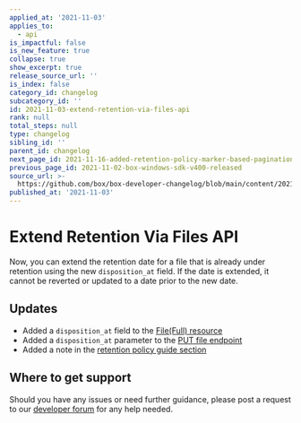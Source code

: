 ```yaml
---
applied_at: '2021-11-03'
applies_to:
  - api
is_impactful: false
is_new_feature: true
collapse: true
show_excerpt: true
release_source_url: ''
is_index: false
category_id: changelog
subcategory_id: ''
id: 2021-11-03-extend-retention-via-files-api
rank: null
total_steps: null
type: changelog
sibling_id: ''
parent_id: changelog
next_page_id: 2021-11-16-added-retention-policy-marker-based-pagination
previous_page_id: 2021-11-02-box-windows-sdk-v400-released
source_url: >-
  https://github.com/box/box-developer-changelog/blob/main/content/2021/11-03-extend-retention-via-files-api.md
published_at: '2021-11-03'
---
```

# Extend Retention Via Files API

Now, you can extend the retention date for a file that is already under
retention using the new `disposition_at` field. If the date is extended, it
cannot be reverted or updated to a date prior to the new date.

<!-- more -->

## Updates

* Added a `disposition_at` field to the [File(Full) resource][file-full]
* Added a `disposition_at` parameter to the [PUT file endpoint][file-put]
* Added a note in the [retention policy guide section][extend-retention]

## Where to get support

Should you have any issues or need further guidance, please post a request to
our [developer forum][forum] for any help needed.

[forum]: https://support.box.com/hc/en-us/community/topics/360001932973-Platform-and-Developer-Forum

[extend-retention]: g://retention-policies/#extend-retention-for-a-file

[file-put]: e://put-files-id/#param-disposition_at

[file-full]: e://resources/file--full/#param-disposition_at
